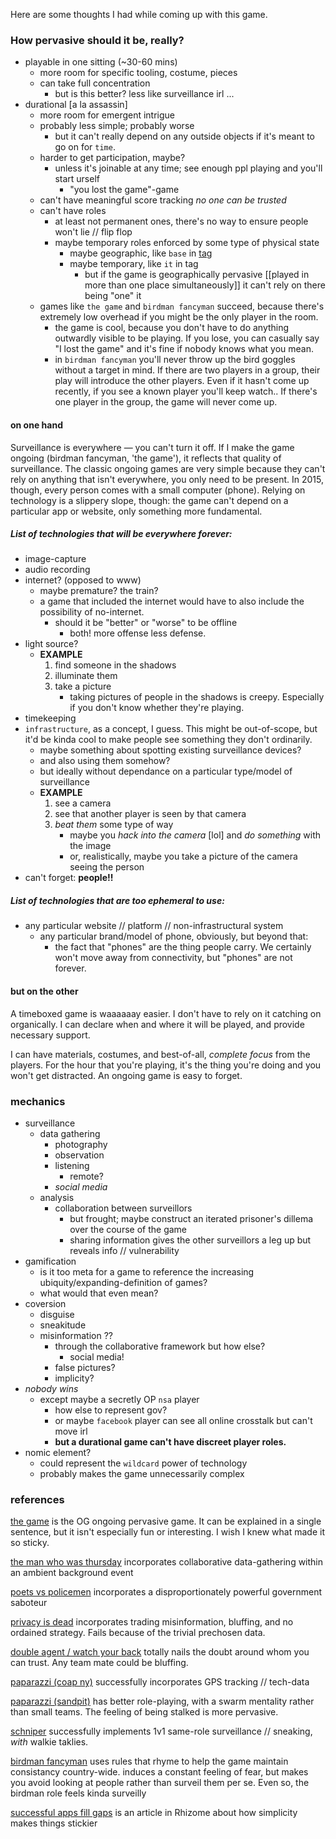 Here are some thoughts I had while coming up with this game.

### How pervasive should it be, really?

*   playable in one sitting (~30-60 mins)
    *   more room for specific tooling, costume, pieces
    *   can take full concentration
        *   but is this better? less like surveillance irl ...
*   durational [a la assassin]
    *   more room for emergent intrigue
    *   probably less simple; probably worse
        *   but it can't really depend on any outside objects if it's meant to go on for `time`.
    *   harder to get participation, maybe?
        *   unless it's joinable at any time; see enough ppl playing and you'll start urself
            *   "you lost the game"-game
    *   can't have meaningful score tracking *no one can be trusted*
    *   can't have roles
        *   at least not permanent ones, there's no way to ensure people won't lie // flip flop
        *   maybe temporary roles enforced by some type of physical state
            *   maybe geographic, like `base` in [tag](http://en.wikipedia.org/wiki/Tag_(game)#Base_and_truce_terms)
            *   maybe temporary, like `it` in tag
                *   but if the game is geographically pervasive [[played in more than one place simultaneously]] it can't rely on there being "one" it
    *   games like `the game` and `birdman fancyman` succeed, because there's extremely low overhead if you might be the only player in the room.
        *   the game is cool, because you don't have to do anything outwardly visible to be playing. If you lose, you can casually say "I lost the game" and it's fine if nobody knows what you mean.
        *   in `birdman fancyman` you'll never throw up the bird goggles without a target in mind. If there are two players in a group, their play will introduce the other players. Even if it hasn't come up recently, if you see a known player you'll keep watch.. If there's one player in the group, the game will never come up.

#### on one hand

Surveillance is everywhere — you can't turn it off. If I make the game ongoing (birdman fancyman, 'the game'), it reflects that quality of surveillance. The classic ongoing games are very simple because they can't rely on anything that isn't everywhere, you only need to be present. In 2015, though, every person comes with a small computer (phone). Relying on technology is a slippery slope, though: the game can't depend on a particular app or website, only something more fundamental.

##### List of technologies that will be everywhere forever:

*   image-capture
*   audio recording
*   internet? (opposed to www)
    *   maybe premature? the train?
    *   a game that included the internet would have to also include the possibility of no-internet.
        *   should it be "better" or "worse" to be offline
            *   both! more offense less defense.
*   light source?
    *   **EXAMPLE**
        1.  find someone in the shadows
        1.  illuminate them
        1.  take a picture
            *   taking pictures of people in the shadows is creepy. Especially if you don't know whether they're playing.
*   timekeeping
*   `infrastructure`, as a concept, I guess. This might be out-of-scope, but it'd be kinda cool to make people see something they don't ordinarily.
    *   maybe something about spotting existing surveillance devices?
    *   and also using them somehow?
    *   but ideally without dependance on a particular type/model of surveillance
    *   **EXAMPLE**
        1.  see a camera
        2.  see that another player is seen by that camera
        3.  *beat them* some type of way
            *   maybe you *hack into the camera* [lol] and *do something* with the image
            *   or, realistically, maybe you take a picture of the camera seeing the person
*   can't forget: **people!!**

##### List of technologies that are too ephemeral to use:

*   any particular website // platform // non-infrastructural system
    *   any particular brand/model of phone, obviously, but beyond that:
        *   the fact that "phones" are the thing people carry. We certainly won't move away from connectivity, but "phones" are not forever.

#### but on the other

A timeboxed game is waaaaaay easier. I don't have to rely on it catching on organically. I can declare when and where it will be played, and provide necessary support.

I can have materials, costumes, and best-of-all, *complete focus* from the players. For the hour that you're playing, it's the thing you're doing and you won't get distracted. An ongoing game is easy to forget.

### mechanics

*   surveillance
    *   data gathering
        *   photography
        *   observation
        *   listening
            *   remote?
        *   _social media_
    *   analysis
        *   collaboration between surveillors
            *   but frought; maybe construct an iterated prisoner's dillema over the course of the game
            *   sharing information gives the other surveillors a leg up but reveals info // vulnerability
*   gamification
    *   is it too meta for a game to reference the increasing ubiquity/expanding-definition of games?
    *   what would that even mean?
*   coversion
    *   disguise
    *   sneakitude
    *   misinformation ??
        *   through the collaborative framework but how else?
            *   social media!
        *   false pictures?
        *   implicity?
*   *nobody wins*
    *   except maybe a secretly OP `nsa` player
        *   how else to represent gov?
        *   or maybe `facebook` player can see all online crosstalk but can't move irl
        *   **but a durational game can't have discreet player roles.**
*   nomic element?
    *   could represent the `wildcard` power of technology
    *   probably makes the game unnecessarily complex

### references

[the game](http://en.wikipedia.org/wiki/The_Game_(mind_game)) is the OG ongoing pervasive game. It can be explained in a single sentence, but it isn't especially fun or interesting. I wish I knew what made it so sticky.

[the man who was thursday](http://ludocity.org/wiki/The_Man_Who_Was_Thursday) incorporates collaborative data-gathering within an ambient background event

[poets vs policemen](http://ludocity.org/wiki/Poets_versus_Policemen) incorporates a disproportionately powerful government saboteur

[privacy is dead](http://ludocity.org/wiki/Privacy_Is_Dead) incorporates trading misinformation, bluffing, and no ordained strategy. Fails because of the trivial prechosen data.

[double agent / watch your back](http://ludocity.org/wiki/Double_Agent_/_Watch_Your_Back) totally nails the doubt around whom you can trust. Any team mate could be bluffing.

[paparazzi (coap ny)](http://comeoutandplay.org/2009_paparazzi.php) successfully incorporates GPS tracking // tech-data

[paparazzi (sandpit)](http://ludocity.org/wiki/Paparazzi) has better role-playing, with a swarm mentality rather than small teams. The feeling of being stalked is more pervasive.

[schniper](http://ludocity.org/wiki/Schniper) successfully implements 1v1 same-role surveillance // sneaking, *with* walkie taklies.

[birdman fancyman](http://www.urbandictionary.com/define.php?term=Bird-Man+%5Bthe+game%5D) uses rules that rhyme to help the game maintain consistancy country-wide. induces a constant feeling of fear, but makes you avoid looking at people rather than surveil them per se. Even so, the birdman role feels kinda surveilly

[successful apps fill gaps](http://rhizome.org/editorial/2014/apr/4/successful-apps-fill-gaps/) is an article in Rhizome about how simplicity makes things stickier


